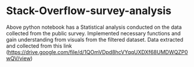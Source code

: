 # Stack-Overflow-survey-analysis

Above python notebook has a Statistical analysis conducted on the data collected from the public survey.
Implemented necessary functions and gain understanding from visuals from the filtered dataset.
Data extracted and collected from this link (https://drive.google.com/file/d/1QOmVDpd8hcVYqqUXDXf68UMDWQZP0wQV/view)
